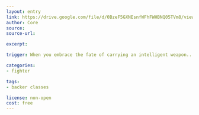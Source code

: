 ```yaml
---
layout: entry
link: https://drive.google.com/file/d/0BzeF5GXNEsnfWFhFWHBNQ05TVm8/view
author: Core
source:
source-url:

excerpt:

trigger: When you embrace the fate of carrying an intelligent weapon...

categories:
- fighter

tags:
- backer classes

license: non-open
cost: free
---
```

